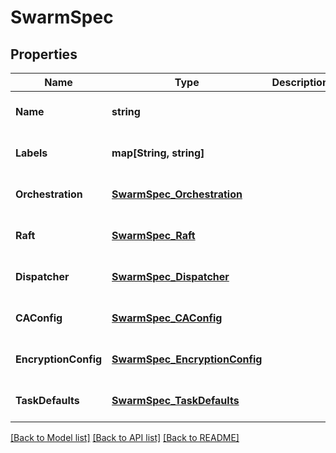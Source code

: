# SwarmSpec

## Properties
Name | Type | Description | Notes
------------ | ------------- | ------------- | -------------
**Name** | **string** |  | [optional] [default to null]
**Labels** | **map[String, string]** |  | [optional] [default to null]
**Orchestration** | [**SwarmSpec_Orchestration**](SwarmSpec_Orchestration.md) |  | [optional] [default to null]
**Raft** | [**SwarmSpec_Raft**](SwarmSpec_Raft.md) |  | [optional] [default to null]
**Dispatcher** | [**SwarmSpec_Dispatcher**](SwarmSpec_Dispatcher.md) |  | [optional] [default to null]
**CAConfig** | [**SwarmSpec_CAConfig**](SwarmSpec_CAConfig.md) |  | [optional] [default to null]
**EncryptionConfig** | [**SwarmSpec_EncryptionConfig**](SwarmSpec_EncryptionConfig.md) |  | [optional] [default to null]
**TaskDefaults** | [**SwarmSpec_TaskDefaults**](SwarmSpec_TaskDefaults.md) |  | [optional] [default to null]

[[Back to Model list]](../README.md#documentation-for-models) [[Back to API list]](../README.md#documentation-for-api-endpoints) [[Back to README]](../README.md)


